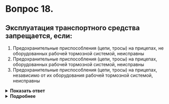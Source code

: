 # Вопрос 18.

## Эксплуатация транспортного средства запрещается, если:

1. Предохранительные приспособления (цепи, тросы) на прицепах, не оборудованных рабочей тормозной системой, неисправны
2. Предохранительные приспособления (цепи, тросы) на прицепах, оборудованных рабочей тормозной системой, неисправны
3. Предохранительные приспособления (цепи, тросы) на прицепах, независимо от их оборудования рабочей тормозной системой, неисправны

<details>
<summary><b>Показать ответ</b></summary>
Правильный ответ: 1
</details>
<details>
<summary><b>Подробнее</b></summary>
При неисправностях, указанных в новом 6-м разделе «Сцепные устройства» («Перечень неисправностей»), эксплуатация ТС с прицепами разных типов запрещается.
Согласно пункта 6.2 «Перечня неисправностей», при неисправностях в ответе: "предохранительные приспособления (цепи, тросы) на прицепах, не оборудованных рабочей тормозной системой, неисправны" эксплуатация ТС (тягача) с прицепами запрещается.
</details>